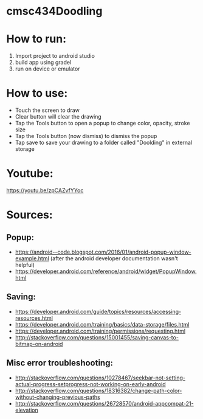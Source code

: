 # cmsc434Doodling


# How to run:
1. Import project to android studio
2. build app using gradel
3. run on device or emulator

# How to use:
* Touch the screen to draw
* Clear button will clear the drawing
* Tap the Tools button to open a popup to change color, opacity, stroke size
* Tap the Tools button (now dismiss) to dismiss the popup
* Tap save to save your drawing to a folder called "Doolding" in external storage

# Youtube:
https://youtu.be/zpCAZvfYYoc

# Sources:

## Popup:
* https://android--code.blogspot.com/2016/01/android-popup-window-example.html (after the android developer documentation wasn't helpful)
* https://developer.android.com/reference/android/widget/PopupWindow.html

## Saving:
* https://developer.android.com/guide/topics/resources/accessing-resources.html
* https://developer.android.com/training/basics/data-storage/files.html
* https://developer.android.com/training/permissions/requesting.html
* http://stackoverflow.com/questions/15001455/saving-canvas-to-bitmap-on-android

## Misc error troubleshooting:
* http://stackoverflow.com/questions/10278467/seekbar-not-setting-actual-progress-setprogress-not-working-on-early-android
* http://stackoverflow.com/questions/18316382/change-path-color-without-changing-previous-paths
* http://stackoverflow.com/questions/26728570/android-appcompat-21-elevation
